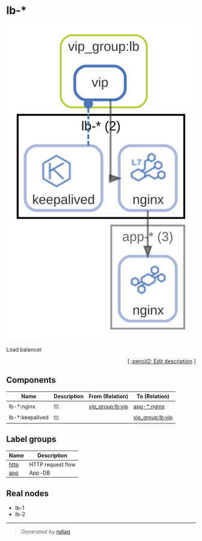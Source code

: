 # lb-*

![diagram](node-lb-_.svg)

Load balancer


<p align="right">
  [ <a href="../input/ndiag.descriptions/_node-lb-_.md">:pencil2: Edit description</a> ]
<p>

## Components

| Name | Description | From (Relation) | To (Relation) |
| --- | --- | --- | --- |
| lb-*:nginx |  <a href="../input/ndiag.descriptions/_component-lb-__nginx.md">:pencil2:</a> | [vip_group:lb:vip](layer-vip_group.md#vip_grouplb) | [app-*:nginx](node-app-_.md) |
| lb-*:keepalived |  <a href="../input/ndiag.descriptions/_component-lb-__keepalived.md">:pencil2:</a> |  | [vip_group:lb:vip](layer-vip_group.md#vip_grouplb) |

## Label groups

| Name | Description |
| --- | --- |
| [http](label-http.md) | HTTP request flow |
| [app](label-app.md) | App-DB |
## Real nodes

- lb-1
- lb-2

---

> Generated by [ndiag](https://github.com/k1LoW/ndiag)
